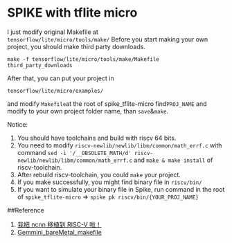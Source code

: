 # SPIKE with tflite micro
I just modify original Makefile at  
`tensorflow/lite/micro/tools/make/`
Before you start making your own project, you should make third party downloads.
```
make -f tensorflow/lite/micro/tools/make/Makefile third_party_downloads
```
After that, you can put your project in
```
tensorflow/lite/micro/examples/
```
and modify `Makefile`at the root of spike_tflite-micro
find`PROJ_NAME` and modify to your own project folder name, than `save`&`make`.

Notice:
1. You should have toolchains and build with riscv 64 bits.
2. You need to modify `riscv-newlib/newlib/libm/common/math_errf.c` with command `sed -i '/__OBSOLETE_MATH/d' riscv-newlib/newlib/libm/common/math_errf.c` and `make & make install` of riscv-toolchain.
3. After rebuild riscv-toolchain, you could `make` your project.
3. If you make successfully, you might find binary file in `riscv/bin/`
4. If you want to simulate your binary file in Spike, run command in the root of `spike_tflite-micro` => `spike pk riscv/bin/{YOUR_PROJ_NAME}`

##Reference
1. [我把 ncnn 移植到 RISC-V 啦！](https://zhuanlan.zhihu.com/p/160249065)
2. [Gemmini_bareMetal_makefile](https://github.com/ucb-bar/gemmini-rocc-tests/blob/e326e7c43457ff08669fe88edcaa395d846474d8/bareMetalC/Makefile)

